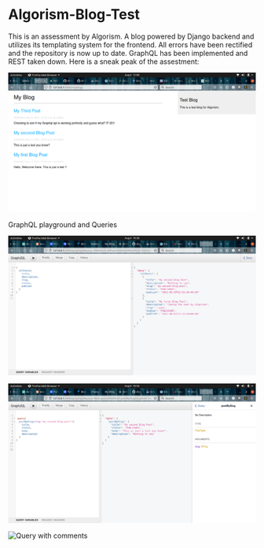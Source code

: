 # Algorism-Blog-Test

This is an assessment by Algorism. 
A blog powered by Django backend and utilizes its templating system for the frontend. All errors have been rectified and the repository is now up to date.
GraphQL has been implemented and REST taken down.
Here is a sneak peak of the assestment:

![Preview of the Blog](blogPreview.png)

GraphQL playground and Queries

![GraphQL Query- All Post](allPost.png)

![Get article by unique slug](ByUniqueSlug.png)

![Query with comments](WithComment.png)
